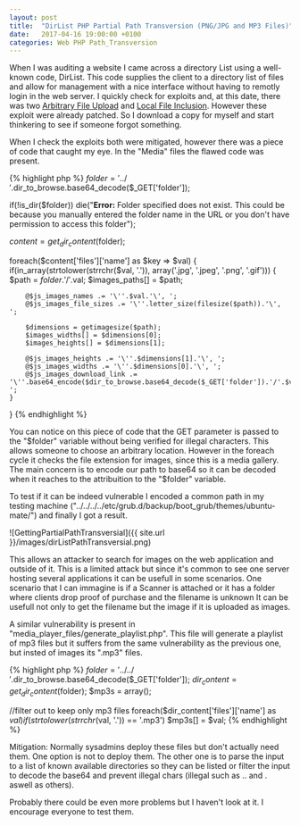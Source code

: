 ```yaml
---
layout: post
title:  "DirList PHP Partial Path Transversion (PNG/JPG and MP3 Files)"
date:   2017-04-16 19:00:00 +0100
categories: Web PHP Path_Transversion
---
```

When I was auditing a website I came across a directory List using a well-known code, DirList. This code supplies the client to a directory list of files and allow for management with a nice interface without having to remotly login in the web server.
I quickly check for exploits and, at this date, there was two [Arbitrary File Upload](https://www.exploit-db.com/exploits/41083/) and [Local File Inclusion](https://www.exploit-db.com/exploits/37617/). However these exploit were already patched. So I download a copy for myself and start thinkering to see if someone forgot something.

When I check the exploits both were mitigated, however there was a piece of code that caught my eye.
In the "Media" files the flawed code was present.

{% highlight php %}
$folder = '../'.$dir_to_browse.base64_decode($_GET['folder']);

if(!is_dir($folder)) die("<b>Error:</b> Folder specified does not exist. This could be because you manually entered the folder name in the URL or you don't have permission to access this folder");

$content = get_dir_content($folder);

foreach($content['files']['name'] as $key => $val)
{
	if(in_array(strtolower(strrchr($val, '.')), array('.jpg', '.jpeg', '.png', '.gif')))
	{
		$path = $folder.'/'.$val;
		$images_paths[] = $path;

		@$js_images_names .= '\''.$val.'\', ';
		@$js_images_file_sizes .= '\''.letter_size(filesize($path)).'\', ';

		$dimensions = getimagesize($path);
		$images_widths[] = $dimensions[0];
		$images_heights[] = $dimensions[1];

		@$js_images_heights .= '\''.$dimensions[1].'\', ';
		@$js_images_widths .= '\''.$dimensions[0].'\', ';
		@$js_images_download_link .= '\''.base64_encode($dir_to_browse.base64_decode($_GET['folder']).'/'.$val).'\', ';
	}
}
{% endhighlight %}

You can notice on this piece of code that the GET parameter is passed to the "$folder" variable without being verified for illegal characters. This allows someone to choose an arbitrary location.
However in the foreach cycle it checks the file extension for images, since this is a media gallery.
The main concern is to encode our path to base64 so it can be decoded when it reaches to the attribuition to the "$folder" variable.

To test if it can be indeed vulnerable I encoded a common path in my testing machine ("../../../../etc/grub.d/backup/boot_grub/themes/ubuntu-mate/") and finally I got a result.


![GettingPartialPathTransversial]({{ site.url }}/images/dirListPathTransversial.png)

This allows an attacker to search for images on the web application and outside of it.
This is a limited attack but since it's common to see one server hosting several applications it can be usefull in some scenarios. One scenario that I can immagine is if a Scanner is attached or it has a folder where clients drop proof of purchase and the filename is unknown It can be usefull not only to get the filename but the image if it is uploaded as images.

A similar vulnerability is present in "media_player_files/generate_playlist.php". This file will generate a playlist of mp3 files but it suffers from the same vulnerability as the previous one, but insted of images its ".mp3" files. 


{% highlight php %}
$folder = '../../'.$dir_to_browse.base64_decode($_GET['folder']);
$dir_content = get_dir_content($folder);
$mp3s = array();

//filter out to keep only mp3 files
foreach($dir_content['files']['name'] as $val)
	if(strtolower(strrchr($val, '.')) == '.mp3')
		$mp3s[] = $val;
{% endhighlight %}

Mitigation: Normally sysadmins deploy these files but don't actually need them. One option is not to deploy them. The other one is to parse the input to a list of known available directories so they can be listed or filter the input to decode the base64 and prevent illegal chars (illegal such as .. and . aswell as others).

Probably there could be even more problems but I haven't look at it. I encourage everyone to test them.

